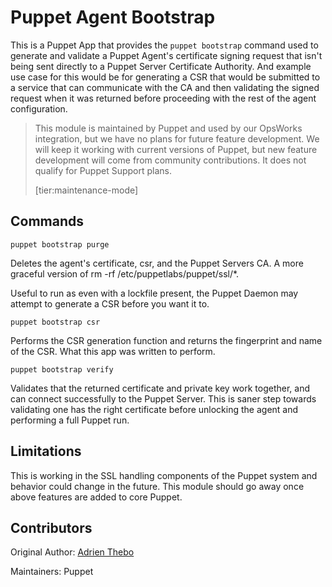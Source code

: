 Puppet Agent Bootstrap
=======

This is a Puppet App that provides the `puppet bootstrap` command used to generate and validate a Puppet Agent's certificate signing request that isn't being sent directly to a Puppet Server Certificate Authority. And example use case for this would be for generating a CSR that would be submitted to a service that can communicate with the CA and then validating the signed request when it was returned before proceeding with the rest of the agent configuration.

> This module is maintained by Puppet and used by our OpsWorks integration, but we have no plans for future feature development. We will keep it working with current versions of Puppet, but new feature development will come from community contributions. It does not qualify for Puppet Support plans.
>
> [tier:maintenance-mode]

## Commands

`puppet bootstrap purge`

Deletes the agent's certificate, csr, and the Puppet Servers CA. A more graceful version of rm -rf /etc/puppetlabs/puppet/ssl/*.

Useful to run as even with a lockfile present, the Puppet Daemon may attempt to generate a CSR before you want it to.

`puppet bootstrap csr`

Performs the CSR generation function and returns the fingerprint and name of the CSR. What this app was written to perform.

`puppet bootstrap verify`

Validates that the returned certificate and private key work together, and can connect successfully to the Puppet Server. This is saner step towards validating one has the right certificate before unlocking the agent and performing a full Puppet run.

## Limitations
This is working in the SSL handling components of the Puppet system and behavior could change in the future. This module should go away once above features are added to core Puppet.

## Contributors
Original Author: [Adrien Thebo](https://github.com/adrienthebo/)

Maintainers: Puppet

